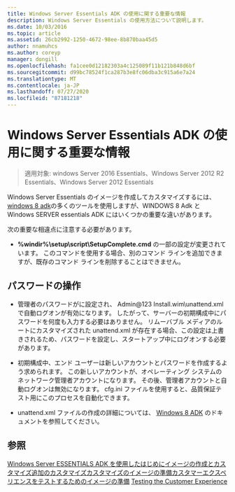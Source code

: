 ```yaml
---
title: Windows Server Essentials ADK の使用に関する重要な情報
description: Windows Server Essentials の使用方法について説明します。
ms.date: 10/03/2016
ms.topic: article
ms.assetid: 26cb2992-1250-4672-98ee-8b870baa45d5
author: nnamuhcs
ms.author: coreyp
manager: dongill
ms.openlocfilehash: fa1cee0d12182303a4c125089f11b121b848d6bf
ms.sourcegitcommit: d99bc78524f1ca287b3e8fc06dba3c915a6e7a24
ms.translationtype: MT
ms.contentlocale: ja-JP
ms.lasthandoff: 07/27/2020
ms.locfileid: "87181218"
---
```

# <a name="important-information-for-using-the-windows-server-essentials-adk"></a>Windows Server Essentials ADK の使用に関する重要な情報

>適用対象: windows Server 2016 Essentials、Windows Server 2012 R2 Essentials、Windows Server 2012 Essentials

Windows Server Essentials のイメージを作成してカスタマイズするには、 [windows 8 adk](https://go.microsoft.com/fwlink/?LinkId=248647)の多くのツールを使用しますが、WINDOWS 8 Adk と Windows SERVER essentials ADK にはいくつかの重要な違いがあります。

 次の重要な相違点に注意する必要があります。

-   **%windir%\setup\script\SetupComplete.cmd** の一部の設定が変更されています。 このコマンドを使用する場合、別のコマンド ラインを追加できますが、既存のコマンド ラインを削除することはできません。

## <a name="working-with-passwords"></a>パスワードの操作

-   管理者のパスワードがに設定され、 Admin@123 Install.wim\unattend.xml で自動ログオンが有効になります。 したがって、サーバーの初期構成中にパスワードを何度も入力する必要はありません。 リムーバブル メディアのルートにカスタマイズされた unattend.xml が存在する場合、この設定は上書きされるため、パスワードを設定し、スタートアップ中にログオンする必要があります。

-   初期構成中、エンド ユーザーは新しいアカウントとパスワードを作成するよう求められます。 この新しいアカウントが、オペレーティング システムのネットワーク管理者アカウントになります。 その後、管理者アカウントと自動ログオンは無効になります。 cfg.ini ファイルを使用すると、品質保証テスト用にこのプロセスを自動化できます。

-   unattend.xml ファイルの作成の詳細については、 [Windows 8 ADK](https://go.microsoft.com/fwlink/?LinkId=248694) のドキュメントを参照してください。

## <a name="see-also"></a>参照

 [Windows Server ESSENTIALS ADK を使用したはじめに](Getting-Started-with-the-Windows-Server-Essentials-ADK.md)[イメージの作成とカスタマイズ追加の](Creating-and-Customizing-the-Image.md)[カスタマイズカスタマイズ](Additional-Customizations.md)[のイメージの準備カスタマーエクスペリエンスをテストするためのイメージの準備](Preparing-the-Image-for-Deployment.md) [Testing the Customer Experience](Testing-the-Customer-Experience.md)

